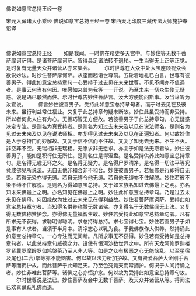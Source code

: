 佛说如意宝总持王经一卷


宋元入藏诸大小乘经
佛说如意宝总持王经一卷
宋西天北印度三藏传法大师施护奉诏译


　　

佛说如意宝总持王经
　　如是我闻。一时佛在睹史多天宫中。与妙住等无数千菩萨摩诃萨俱。是诸菩萨摩诃萨。皆得具足诸法转不退轮。一生当得无上正等正觉。是时复有无量天众并诸营从亦来集会。
　　尔时世尊在大众中处大宝座顾视众会欲说妙法。时妙住菩萨摩诃萨。从座而起诣世尊前。五轮着地礼已白言。世尊有彼善男子。得此如意宝总持章句一心受持于过去见在未来世尊。不见不闻亦不值遇者。是事云何当有何因。唯愿如来普为我等一一开说。乃至未来一切众生使无疑惑。说是语已颙然而住。尔时世尊告妙住菩萨言。汝大方便能问斯事。汝当谛听为汝宣说。
　　佛言妙住彼善男子。受持此如意宝总持章句者。而于过去见在及彼未来。虽行利益常住福业。又复于此总持章句疑未断故。妙住此虽受持而非受持。所以者何此人住有为心。无善巧智无方便故。若彼善男子于此总持章句。心无疑惑决定专注。是则名为真受持者。是则名为知过去未来及以见在说法师名。是则名为见过去未来及以见在说法师相。亦复得见过去未来及以见在正遍知者。何以故妙住是人于总持门而妙解故。又复于信不信而不住故。又复了知无去无来。不生不灭。非空非不空。无瑞相非无瑞相。无愿求非无愿求。亦复于如是法无取着故。妙住彼善男子。能如是积行住无所住。是则名住是得涅盘。是名受持供养此如意宝总持章句。是名得无趣无坏之义。是名得无疑力。是名得尸罗清净。是名得一切法平等究竟成佛见所说法。无自无他非和合非不和合。妙住彼善男子。若恒修是行即得自无染。若得无染亦得无缚。若自无缚令他无缚。若自他无缚亦不住解脱。妙住若彼不染不缚不住解脱。是则名为得如意宝总持。又于如来族名知过去佛最上之明。亦名知未来佛最上之明。亦名知见在佛最上之明。妙住此如意宝总持章句。乃是过去未来见在佛母。何因缘故为住过去未来见在得利益故。妙住若菩萨摩诃萨。受持此如意宝总持章句者。当知得名供养称赞无数诸佛。亦复得名于无数佛闻无上法。又复得无数佛称赞护念。亦得佛无量福智生故。妙住若受持此如意宝总持章句者。凡有所求无不获得。求聪明得聪明。求总持得总持。求七宝得七宝。妙住若善男子于如是事有人求者。当须于半月中。清净志心以乳为食。于我佛族作大供养。然持诵此如意宝总持章句。一心专注而无间断。凡所求事无不获得。妙住若有受持如是总持章句者。以此总持章句威德之力。设使有恒河沙数世界之中。所有天龙阿修罗迦楼罗紧曩罗摩睺罗伽鸠槃茶乃至人非人等。如是之众有极恶之心无能恼乱。以至星宿及尾也(二合)拏等亦不能恼害。何以故以法力所加护故。又有贤爱菩萨大金刚手菩萨等而拥护故。而此菩萨于此知足天。乃至色究竟天而常拥护。何况于人间持诵之者。妙住非唯此菩萨等。诸佛之心亦恒护念。何以故为受持此如意宝总持章句故。
　　尔时世尊说是法已。妙住菩萨及会中无数千菩萨。及天众并诸营从等。得闻法已欢喜踊跃礼佛而退。


